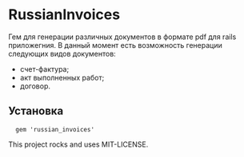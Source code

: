 # RussianInvoices
Гем для генерации различных документов в формате pdf для rails приложегния.
В данный момент есть возможность генерации следующих видов документов:
* счет-фактура;
*  акт выполненных работ;
*  договор.


## Установка

```
  gem 'russian_invoices'
```



This project rocks and uses MIT-LICENSE.
